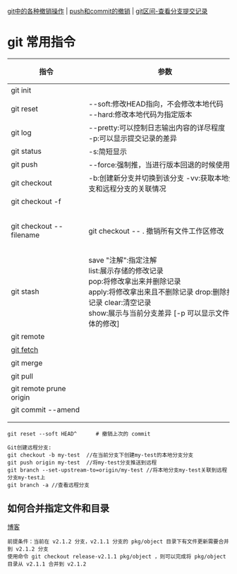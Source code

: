 
[git中的各种撤销操作](https://blog.csdn.net/weixin_39691748/article/details/113451662)
| [push和commit的撤销](https://blog.51cto.com/u_15328720/3384011)
| [git区间-查看分支提交记录](https://blog.csdn.net/weixin_35193131/article/details/113491119)
# git 常用指令
| <div style="width: 120pt">指令</div>                                  | <div style="width: 260pt">参数</div>                                                                                                          | <div style="width: 260pt">描述</div>                                                  | 示例  |
|---------------------------------------------------------------------|---------------------------------------------------------------------------------------------------------------------------------------------|-------------------------------------------------------------------------------------|-----|
| git init                                                            |                                                                                                                                             | 在当前目录新建一个git代码库                                                                     ||
| git reset                                                           | --soft:修改HEAD指向，不会修改本地代码 </br>--hard:修改本地代码为指定版本                                                                                            | 撤销git push操作                                                                        ||
| git log                                                             | --pretty:可以控制日志输出内容的详尽程度 </br>-p:可以显示提交记录的差异                                                                                                | 默认展示所有提交记录，可以选择远程仓库和分支，也可以选择                                                        ||
| git status                                                          | -s:简短显示                                                                                                                                     | 显示工作区和暂存区的差异                                                                        ||
| git push                                                            | --force:强制推，当进行版本回退的时候使用                                                                                                                    | 更新操作                                                                                ||
| git checkout                                                        | -b:创建新分支并切换到该分支  -vv:获取本地分支和远程分支的关联情况                                                                                                       | 切换分支                                                                                ||
| git checkout -f                                                     |                                                                                                                                             | 【放弃工作区和暂存区的所有修改】                                                                    ||
| git checkout --filename                                             | git checkout -- . 撤销所有文件工作区修改                                                                                                               | 【撤销工作区的修改】可以将工作区的代码（N）恢复为之前的版本（N-1），需要指定文件目录。如果后悔可以在IDE中右击选择历史记录升版本到N。只能修改被git追踪的文件 ||
| git stash                                                           | save "注解":指定注解 </br>list:展示存储的修改记录 </br>pop:将修改拿出来并删除记录 </br>apply:将修改拿出来且不删除记录 drop:删除指定记录 clear:清空记录 </br>show:展示与当前分支差异 [-p 可以显示文件具体的修改] | 【工作区修改暂存到堆栈】可以将git以跟踪的工作区中的修改代码暂存到内存中（先进后出），也可以在之后拿出来                               ||
| git remote                                                          |                                                                                                                                             | 查看远程仓库                                                                              ||
| [git fetch](https://blog.csdn.net/qh_java/article/details/77969010) |                                                                                                                                             | 拉取远程代码                                                                              ||
| git merge                                                           |                                                                                                                                             | 合并指定分支到当前分支                                                                         ||
| git pull                                                            |                                                                                                                                             | git pull 相当于 git fetch+git merge                                                    ||
| git remote prune origin                                             |                                                                                                                                             | 在本地删除远程库中已经删除的分支                                                                    ||
| git commit --amend                                                  || 进入最后一次 commit 的详情信息中更改                                                                                                                      ||
|||||
|||||
```shell
git reset --soft HEAD^      # 撤销上次的 commit 
```

```text
Git创建远程分支:
git checkout -b my-test  //在当前分支下创建my-test的本地分支分支
git push origin my-test  //将my-test分支推送到远程
git branch --set-upstream-to=origin/my-test //将本地分支my-test关联到远程分支my-test上   
git branch -a //查看远程分支 
```

## 如何合并指定文件和目录
[博客](https://juejin.cn/post/6844903598241873928)
```text
前提条件：当前在 v2.1.2 分支，v2.1.1 分支的 pkg/object 目录下有文件更新需要合并到 v2.1.2 分支
使用命令 git checkout release-v2.1.1 pkg/object ，则可以完成将 pkg/object 目录从 v2.1.1 合并到 v2.1.2 
```